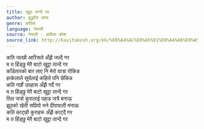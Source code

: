 ```yaml
---
title: खुट्टा तान्दै गर
author: बुद्धवीर लामा
genre: कविता
language: नेपाली
source: नेपाली - कविता कोश
source_link: http://kavitakosh.org/kk/%E0%A4%AC%E0%A5%81%E0%A4%A6%E0%A5%8D%E0%A4%A7%E0%A4%B5%E0%A5%80%E0%A4%B0_%E0%A4%B2%E0%A4%BE%E0%A4%AE%E0%A4%BE
---
```


कति जल्छौ आरिसले अँझै जल्दै गर  
म त हिंड्छु मेरै बाटो खुट्टा तान्दै गर  
काँडेतारको बार लाए नि मेरो यात्रा रोकिन्न  
हत्केलाले सूर्यलाई कहिले पनि छेकिन्न  
कति गर्छौ उपहास अँझै गर्दै गर  
म त हिंड्छु मेरै बाटो खुट्टा तान्दै गर  
तिल जत्रो कुरालाई पहाड जत्रै बनाऊ  
झूठको खेती सप्रियो भने दीपावाली मनाऊ  
कति काट्छौ कुराहरू अँझै काट्दै गर  
म त हिंड्छु मेरै बाटो खुट्टा तान्दै गर
